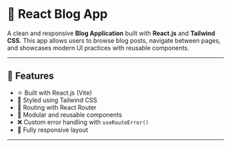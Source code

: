# 📝 React Blog App

A clean and responsive **Blog Application** built with **React.js** and **Tailwind CSS**. This app allows users to browse blog posts, navigate between pages, and showcases modern UI practices with reusable components.

---

## 🚀 Features

- ⚛️ Built with React.js (Vite)
- 🎨 Styled using Tailwind CSS
- 🧭 Routing with React Router
- 🧱 Modular and reusable components
- ❌ Custom error handling with `useRouteError()`
- 📱 Fully responsive layout

---
